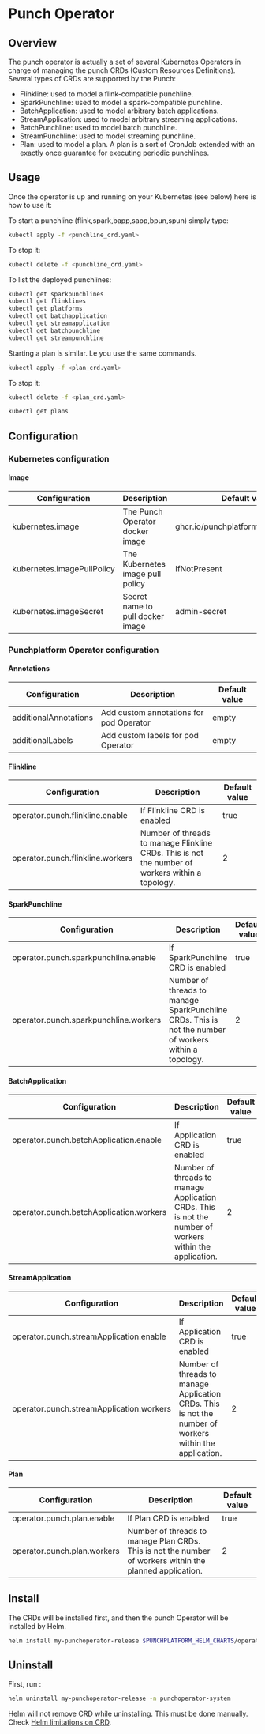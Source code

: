 # Punch Operator

## Overview

The punch operator is actually a set of several Kubernetes Operators 
in charge of managing the punch CRDs (Custom Resources Definitions). 
Several types of CRDs are supported by the Punch: 

- Flinkline: used to model a flink-compatible punchline. 
- SparkPunchline: used to model a spark-compatible punchline.
- BatchApplication: used to model arbitrary batch applications.
- StreamApplication: used to model arbitrary streaming applications.
- BatchPunchline: used to model batch punchline.
- StreamPunchline: used to model streaming punchline.
- Plan: used to model a plan. A plan is a sort of CronJob extended with an exactly once guarantee for executing periodic punchlines. 

## Usage

Once the operator is up and running on your Kubernetes (see below) here is how to use it:

To start a punchline (flink,spark,bapp,sapp,bpun,spun) simply type:

```sh
kubectl apply -f <punchline_crd.yaml>
```

To stop it:

```sh
kubectl delete -f <punchline_crd.yaml>
```

To list the deployed punchlines: 

```sh
kubectl get sparkpunchlines
kubectl get flinklines
kubectl get platforms
kubectl get batchapplication
kubectl get streamapplication
kubectl get batchpunchline
kubectl get streampunchline
```

Starting a plan is similar. I.e you use the same commands. 

```sh
kubectl apply -f <plan_crd.yaml>
```

To stop it:

```sh
kubectl delete -f <plan_crd.yaml>
```

```sh
kubectl get plans
```

## Configuration

### Kubernetes configuration

#### Image

| Configuration              | Description                         | Default value                                               |
|----------------------------|-------------------------------------|-------------------------------------------------------------|
| kubernetes.image           | The Punch Operator docker image     | ghcr.io/punchplatform/operator:v1.0.2 |                     |
| kubernetes.imagePullPolicy | The Kubernetes image pull policy    | IfNotPresent                                                |
| kubernetes.imageSecret     | Secret name to pull docker image    | admin-secret                                                |

### Punchplatform Operator configuration

#### Annotations

| Configuration          | Description                                                      | Default value |
|------------------------|------------------------------------------------------------------|---------------|
| additionalAnnotations  | Add custom annotations for pod Operator                          |   empty       |
| additionalLabels       | Add custom labels for pod Operator                               |   empty       |


#### Flinkline

| Configuration                    | Description                                                                                      | Default value |
|----------------------------------|--------------------------------------------------------------------------------------------------|---------------|
| operator.punch.flinkline.enable  | If Flinkline CRD is enabled                                                                      |   true        |
| operator.punch.flinkline.workers | Number of threads to manage Flinkline CRDs. This is not the number of workers within a topology. |   2           |  

#### SparkPunchline

| Configuration                         | Description                                                                                      | Default value |
|---------------------------------------|--------------------------------------------------------------------------------------------------|---------------|
| operator.punch.sparkpunchline.enable  | If SparkPunchline CRD is enabled                                                                      |   true        |
| operator.punch.sparkpunchline.workers | Number of threads to manage SparkPunchline CRDs. This is not the number of workers within a topology. |   2           | 

#### BatchApplication

| Configuration                           | Description                                                                                             | Default value |
|-----------------------------------------|---------------------------------------------------------------------------------------------------------|---------------|
| operator.punch.batchApplication.enable  | If Application CRD is enabled                                                                           |   true        |
| operator.punch.batchApplication.workers | Number of threads to manage Application CRDs. This is not the number of workers within the application. |   2           |

#### StreamApplication

| Configuration                            | Description                                                                                             | Default value |
|------------------------------------------|---------------------------------------------------------------------------------------------------------|---------------|
| operator.punch.streamApplication.enable  | If Application CRD is enabled                                                                           |   true        |
| operator.punch.streamApplication.workers | Number of threads to manage Application CRDs. This is not the number of workers within the application. |   2           |

#### Plan

| Configuration                    | Description                                                                                              | Default value |
|----------------------------------|----------------------------------------------------------------------------------------------------------|---------------|
| operator.punch.plan.enable       | If Plan CRD is enabled                                                                                   |   true        |
| operator.punch.plan.workers      | Number of threads to manage Plan CRDs. This is not the number of workers within the planned application. |   2           |

## Install

The CRDs will be installed first, and then the punch Operator will be 
installed by Helm.

```sh
helm install my-punchoperator-release $PUNCHPLATFORM_HELM_CHARTS/operator -n punchoperator-system
```

## Uninstall

First, run :
```sh
helm uninstall my-punchoperator-release -n punchoperator-system
```

Helm will not remove CRD while uninstalling. This must be done manually.
Check [Helm limitations on CRD](https://helm.sh/docs/topics/charts/#limitations-on-crds).
